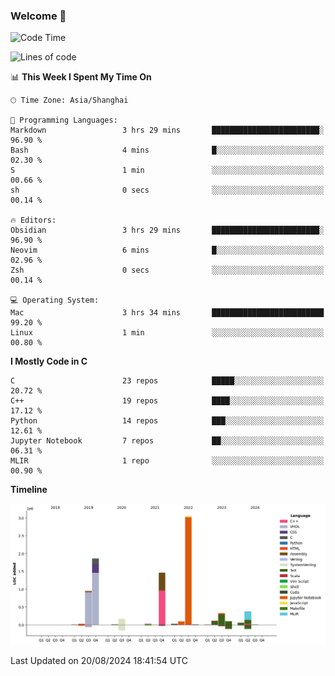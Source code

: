### Welcome 👋

<!--START_SECTION:waka-->
![Code Time](http://img.shields.io/badge/Code%20Time-1%2C538%20hrs%2050%20mins-blue)

![Lines of code](https://img.shields.io/badge/From%20Hello%20World%20I%27ve%20Written-8.7%20million%20lines%20of%20code-blue)

📊 **This Week I Spent My Time On** 

```text
🕑︎ Time Zone: Asia/Shanghai

💬 Programming Languages: 
Markdown                 3 hrs 29 mins       ████████████████████████░   96.90 % 
Bash                     4 mins              █░░░░░░░░░░░░░░░░░░░░░░░░   02.30 % 
S                        1 min               ░░░░░░░░░░░░░░░░░░░░░░░░░   00.66 % 
sh                       0 secs              ░░░░░░░░░░░░░░░░░░░░░░░░░   00.14 % 

🔥 Editors: 
Obsidian                 3 hrs 29 mins       ████████████████████████░   96.90 % 
Neovim                   6 mins              █░░░░░░░░░░░░░░░░░░░░░░░░   02.96 % 
Zsh                      0 secs              ░░░░░░░░░░░░░░░░░░░░░░░░░   00.14 % 

💻 Operating System: 
Mac                      3 hrs 34 mins       █████████████████████████   99.20 % 
Linux                    1 min               ░░░░░░░░░░░░░░░░░░░░░░░░░   00.80 % 
```

**I Mostly Code in C** 

```text
C                        23 repos            █████░░░░░░░░░░░░░░░░░░░░   20.72 % 
C++                      19 repos            ████░░░░░░░░░░░░░░░░░░░░░   17.12 % 
Python                   14 repos            ███░░░░░░░░░░░░░░░░░░░░░░   12.61 % 
Jupyter Notebook         7 repos             ██░░░░░░░░░░░░░░░░░░░░░░░   06.31 % 
MLIR                     1 repo              ░░░░░░░░░░░░░░░░░░░░░░░░░   00.90 % 
```



**Timeline**

![Lines of Code chart](https://raw.githubusercontent.com/Bohan-hu/Bohan-hu/master/assets/bar_graph.png)


 Last Updated on 20/08/2024 18:41:54 UTC
<!--END_SECTION:waka-->



